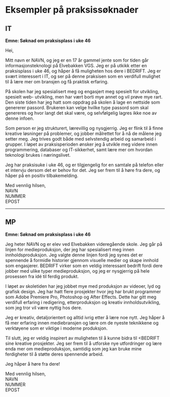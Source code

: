 # Eksempler på praksissøknader

## IT
**Emne: Søknad om praksisplass i uke 46**

Hei,

Mitt navn er NAVN, og jeg er en 17 år gammel jente som for tiden går informasjonsteknologi på Elvebakken VGS. Jeg er på utkikk etter en praksisplass i uke 46, og håper å få muligheten hos dere i BEDRIFT. Jeg er svært interessert i IT, og ser på denne praksisen som en verdifull mulighet til å lære mer om bransjen og få praktisk erfaring.

På skolen har jeg spesialisert meg og engasjert meg spesielt for utvikling, spesielt web- utvikling, men har vært borti mye annet og vil prøve mye rart. Den siste tiden har jeg hatt som oppdrag på skolen å lage en nettside som genererer passord. Brukeren kan velge hvilke type passord som skal genereres og hvor langt det skal være, og selvfølgelig lagres ikke noe av denne infoen. 

Som person er jeg strukturert, lærevillig og nysgjerrig. Jeg er flink til å finne kreative løsninger på problemer, og jobber målrettet for å nå de målene jeg setter meg. Jeg trives godt både med selvstendig arbeid og samarbeid i grupper. I løpet av praksisperioden ønsker jeg å utvikle meg videre innen programmering, databaser og IT-sikkerhet, samt lære mer om hvordan teknologi brukes i næringslivet.

Jeg har praksisuke i uke 46, og er tilgjengelig for en samtale på telefon eller et intervju dersom det er behov for det. Jeg ser frem til å høre fra dere, og håper på en positiv tilbakemelding.

Med vennlig hilsen,\
NAVN\
NUMMER\
EPOST

---
## MP
**Emne: Søknad om praksisplass i uke 46**

Jeg heter NAVN og er elev ved Elvebakken videregående skole. Jeg går på linjen for medieproduksjon, der jeg har spesialisert meg innen innholdsproduksjon. Jeg valgte denne linjen fordi jeg synes det er spennende å formidle historier gjennom visuelle medier og skape innhold som engasjerer. BEDRIFT virker som en veldig interessant bedrift fordi dere jobber med ulike typer medieproduksjon, og jeg er nysgjerrig på hele prosessen fra idé til ferdig produkt.

I løpet av skoletiden har jeg jobbet mye med produksjon av videoer, lyd og grafisk design. Jeg har hatt flere prosjekter hvor jeg har brukt programmer som Adobe Premiere Pro, Photoshop og After Effects. Dette har gitt meg verdifull erfaring i redigering, etterproduksjon og kreativ innholdsutvikling, som jeg tror vil være nyttig hos dere.

Jeg er kreativ, detaljorientert og alltid ivrig etter å lære noe nytt. Jeg håper å få mer erfaring innen mediebransjen og lære om de nyeste teknikkene og verktøyene som er viktige i moderne produksjon.

Til slutt, jeg er veldig inspirert av muligheten til å kunne bidra til <BEDRIFT sine kreative prosjekter. Jeg ser frem til å utforske nye utfordringer og lære enda mer om medieproduksjon, samtidig som jeg kan bruke mine ferdigheter til å støtte deres spennende arbeid.

Jeg håper å høre fra dere!

Med vennlig hilsen,\
NAVN\
NUMMER\
EPOST